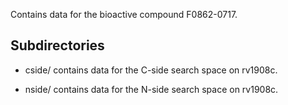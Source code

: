 Contains data for the bioactive compound F0862-0717.

## Subdirectories

- cside/ contains data for the C-side search space on rv1908c.

- nside/ contains data for the N-side search space on rv1908c.

